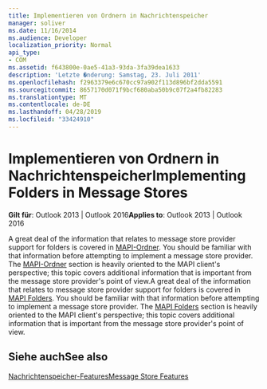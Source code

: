```yaml
---
title: Implementieren von Ordnern in Nachrichtenspeicher
manager: soliver
ms.date: 11/16/2014
ms.audience: Developer
localization_priority: Normal
api_type:
- COM
ms.assetid: f643800e-0ae5-41a3-93da-3fa39dea1633
description: 'Letzte �nderung: Samstag, 23. Juli 2011'
ms.openlocfilehash: f2963379e6c670cc97a902f113d896bf2dda5591
ms.sourcegitcommit: 8657170d071f9bcf680aba50b9c07f2a4fb82283
ms.translationtype: MT
ms.contentlocale: de-DE
ms.lasthandoff: 04/28/2019
ms.locfileid: "33424910"
---
```

# <a name="implementing-folders-in-message-stores"></a><span data-ttu-id="5e023-103">Implementieren von Ordnern in Nachrichtenspeicher</span><span class="sxs-lookup"><span data-stu-id="5e023-103">Implementing Folders in Message Stores</span></span>

  
  
<span data-ttu-id="5e023-104">**Gilt für**: Outlook 2013 | Outlook 2016</span><span class="sxs-lookup"><span data-stu-id="5e023-104">**Applies to**: Outlook 2013 | Outlook 2016</span></span> 
  
<span data-ttu-id="5e023-p101">A great deal of the information that relates to message store provider support for folders is covered in [MAPI-Ordner](mapi-folders.md). You should be familiar with that information before attempting to implement a message store provider. The [MAPI-Ordner](mapi-folders.md) section is heavily oriented to the MAPI client's perspective; this topic covers additional information that is important from the message store provider's point of view.</span><span class="sxs-lookup"><span data-stu-id="5e023-p101">A great deal of the information that relates to message store provider support for folders is covered in [MAPI Folders](mapi-folders.md). You should be familiar with that information before attempting to implement a message store provider. The [MAPI Folders](mapi-folders.md) section is heavily oriented to the MAPI client's perspective; this topic covers additional information that is important from the message store provider's point of view.</span></span> 
  
## <a name="see-also"></a><span data-ttu-id="5e023-108">Siehe auch</span><span class="sxs-lookup"><span data-stu-id="5e023-108">See also</span></span>



[<span data-ttu-id="5e023-109">Nachrichtenspeicher-Features</span><span class="sxs-lookup"><span data-stu-id="5e023-109">Message Store Features</span></span>](message-store-features.md)

